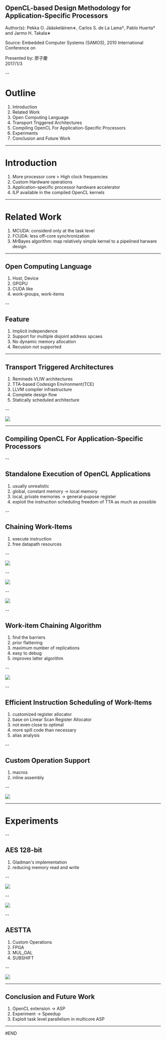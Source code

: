 ## OpenCL-based Design Methodology for Application-Specific Processors

Author(s): Pekka O. Jääskeläinen∗, Carlos S. de La Lama†, Pablo Huerta† and Jarmo H. Takala∗ <!-- .element: align="left" -->

Source: Embedded Computer Systems (SAMOS), 2010 International Conference on <!-- .element: align="left" -->

Presented by: 廖子慶  
2017/1/3 <!-- .element: align="right" -->

--

# Outline

1. Introduction
1. Related Work
1. Open Computing Language
1. Transport Triggered Architectures
1. Compiling OpenCL For Application-Specific Processors
1. Experiments
1. Conclusion and Future Work

---

# Introduction

1. More processor core > High clock frequencies
1. Custom Hardware operations
1. Application-specific processor hardware accelerator
1. ILP available in the compiled OpenCL kernels

---

# Related Work

1. MCUDA: considerd only at the task level
1. FCUDA: less off-core synchronization
1. MrBayes algorithm: map relatively simple kernel to a pipelined harware design

---

## Open Computing Language

1. Host, Device
1. GPGPU
1. CUDA like
1. work-groups, work-items

--

## Feature

1. Implicit independence
1. Support for multiple disjoint address spcaes
1. No dynamic memory allocation
1. Recusion not supported

---

## Transport Triggered Architectures

1. Remineds VLIW architectures
1. TTA-based Codesign Environment(TCE)
1. LLVM compiler infrastructure
1. Complete design flow
1. Statically scheduled architecture

--

![](./1.png)

---

## Compiling OpenCL For Application-Specific Processors

--

## Standalone Execution of OpenCL Applications

1. usually unrealistic
1. global, constant memory -> local memory
1. local, private memories -> general-pupose register
1. exploit the instruction scheduling freedom of TTA as much as possible

--

## Chaining Work-Items

1. execute instruction
1. free datapath resources

--

![](./2.png) <!-- .element: width="70%" -->

--

![](./3.png)

--

![](./4.png) <!-- .element: width="60%" -->

--

## Work-item Chaining Algorithm

1. find the barriers
1. prior flattening
1. maximum number of replications
1. easy to debug
1. improves latter algorithm

--

![](./5.png)

--

## Efficient Instruction Scheduling of Work-Items

1. customized register allocator
1. base on Linear Scan Register Allocator
1. not even close to optimal
1. more spill code than necessary
1. alias analysis

--

## Custom Operation Support

1. macros
1. inline assembly

--

![](./6.png)

---

# Experiments

--

## AES 128-bit

1. Gladman's implementation
1. reducing memory read and write

--

![](./7.png) <!-- .element: width="80%" -->

--

![](./8.png)

--

## AESTTA

1. Custom Operations
1. FPGA
1. MUL_GAL
1. SUBSHIFT

--

![](./9.png)

---

## Conclusion and Future Work

1. OpenCL extension -> ASP
1. Experiment -> Speedup
1. Exploit task level parallelism in multicore ASP

---

#END
